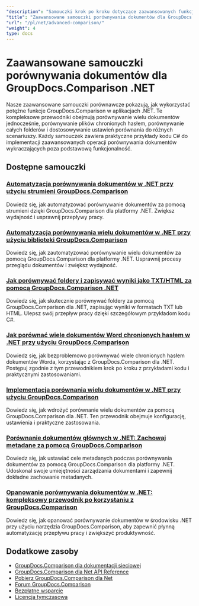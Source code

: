 ```yaml
---
"description": "Samouczki krok po kroku dotyczące zaawansowanych funkcji porównywania, w tym porównywania wielu dokumentów, ustawień porównywania i dokumentów chronionych."
"title": "Zaawansowane samouczki porównywania dokumentów dla GroupDocs.Comparison .NET"
"url": "/pl/net/advanced-comparison/"
"weight": 4
type: docs
---
```

# Zaawansowane samouczki porównywania dokumentów dla GroupDocs.Comparison .NET

Nasze zaawansowane samouczki porównawcze pokazują, jak wykorzystać potężne funkcje GroupDocs.Comparison w aplikacjach .NET. Te kompleksowe przewodniki obejmują porównywanie wielu dokumentów jednocześnie, porównywanie plików chronionych hasłem, porównywanie całych folderów i dostosowywanie ustawień porównania do różnych scenariuszy. Każdy samouczek zawiera praktyczne przykłady kodu C# do implementacji zaawansowanych operacji porównywania dokumentów wykraczających poza podstawową funkcjonalność.

## Dostępne samouczki

### [Automatyzacja porównywania dokumentów w .NET przy użyciu strumieni GroupDocs.Comparison](./net-document-comparison-groupdocs-streams/)
Dowiedz się, jak automatyzować porównywanie dokumentów za pomocą strumieni dzięki GroupDocs.Comparison dla platformy .NET. Zwiększ wydajność i usprawnij przepływy pracy.

### [Automatyzacja porównywania wielu dokumentów w .NET przy użyciu biblioteki GroupDocs.Comparison](./groupdocs-comparison-net-multi-doc-automation/)
Dowiedz się, jak zautomatyzować porównywanie wielu dokumentów za pomocą GroupDocs.Comparison dla platformy .NET. Usprawnij procesy przeglądu dokumentów i zwiększ wydajność.

### [Jak porównywać foldery i zapisywać wyniki jako TXT/HTML za pomocą GroupDocs.Comparison .NET](./groupdocs-comparison-net-folder-comparison-tutorial/)
Dowiedz się, jak skutecznie porównywać foldery za pomocą GroupDocs.Comparison dla .NET, zapisując wyniki w formatach TXT lub HTML. Ulepsz swój przepływ pracy dzięki szczegółowym przykładom kodu C#.

### [Jak porównać wiele dokumentów Word chronionych hasłem w .NET przy użyciu GroupDocs.Comparison](./compare-password-protected-docs-groupdocs-dotnet/)
Dowiedz się, jak bezproblemowo porównywać wiele chronionych hasłem dokumentów Worda, korzystając z GroupDocs.Comparison dla .NET. Postępuj zgodnie z tym przewodnikiem krok po kroku z przykładami kodu i praktycznymi zastosowaniami.

### [Implementacja porównania wielu dokumentów w .NET przy użyciu GroupDocs.Comparison](./implement-multi-doc-comparison-groupdocs-net/)
Dowiedz się, jak wdrożyć porównanie wielu dokumentów za pomocą GroupDocs.Comparison dla .NET. Ten przewodnik obejmuje konfigurację, ustawienia i praktyczne zastosowania.

### [Porównanie dokumentów głównych w .NET: Zachowaj metadane za pomocą GroupDocs.Comparison](./groupdocs-comparison-net-metadata-target/)
Dowiedz się, jak ustawiać cele metadanych podczas porównywania dokumentów za pomocą GroupDocs.Comparison dla platformy .NET. Udoskonal swoje umiejętności zarządzania dokumentami i zapewnij dokładne zachowanie metadanych.

### [Opanowanie porównywania dokumentów w .NET: kompleksowy przewodnik po korzystaniu z GroupDocs.Comparison](./mastering-document-comparison-groupdocs-dotnet/)
Dowiedz się, jak opanować porównywanie dokumentów w środowisku .NET przy użyciu narzędzia GroupDocs.Comparison, aby zapewnić płynną automatyzację przepływu pracy i zwiększyć produktywność.

## Dodatkowe zasoby

- [GroupDocs.Comparison dla dokumentacji sieciowej](https://docs.groupdocs.com/comparison/net/)
- [GroupDocs.Comparison dla Net API Reference](https://reference.groupdocs.com/comparison/net/)
- [Pobierz GroupDocs.Comparison dla Net](https://releases.groupdocs.com/comparison/net/)
- [Forum GroupDocs.Comparison](https://forum.groupdocs.com/c/comparison)
- [Bezpłatne wsparcie](https://forum.groupdocs.com/)
- [Licencja tymczasowa](https://purchase.groupdocs.com/temporary-license/)